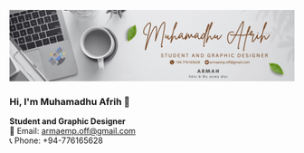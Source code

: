 ![Cover Image](https://github.com/armahah23/armahah23/blob/main/Cover.png)


### Hi, I'm Muhamadhu Afrih 👋

**Student and Graphic Designer**  
📧 Email: [armaemp.off@gmail.com](mailto:armaemp.off@gmail.com)  
📞 Phone: +94-776165628 
<!--
**armahah23/armahah23** is a ✨ _special_ ✨ repository because its `README.md` (this file) appears on your GitHub profile.

Here are some ideas to get you started:

- 🔭 I’m currently working on ...
- 🌱 I’m currently learning ...
- 👯 I’m looking to collaborate on ...
- 🤔 I’m looking for help with ...
- 💬 Ask me about ...
- 📫 How to reach me: ...
- 😄 Pronouns: ...
- ⚡ Fun fact: ...
-->
